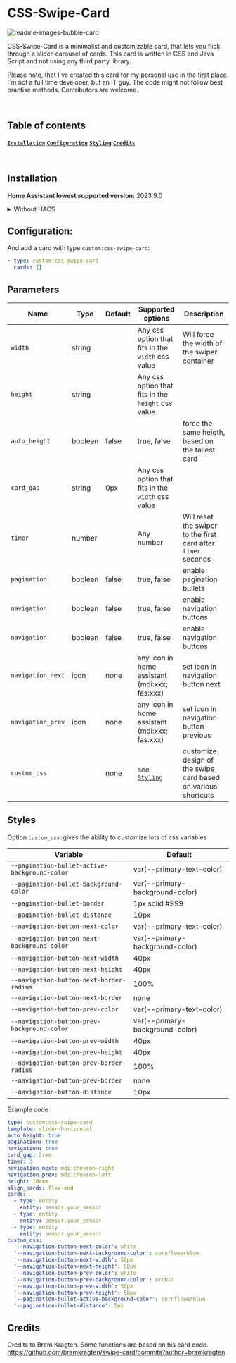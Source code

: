 # CSS-Swipe-Card

![readme-images-bubble-card](https://github.com/Nemuritor01/css-swipe-card/blob/main/.github/css-swipe-card.png)

CSS-Swipe-Card is a minimalist and customizable card, that lets you flick through a slider-carousel of cards.
This card is written in CSS and Java Script and not using any third party library.

Please note, that I´ve created this card for my personal use in the first place.
I´m not a full time developer, but an IT guy.
The code might not follow best practise methods. Contributors are welcome.

<br>

## Table of contents

**[`Installation`](#installation)**  **[`Configuration`](#configuration)**  **[`Styling`](#styling)**  **[`Credits`](#credits)** 

<br>

## Installation

**Home Assistant lowest supported version:** 2023.9.0

<details>

<summary>Without HACS</summary>

<br>

1. Download these files: [css-swipe-card.js](https://github.com/Nemuritor01/css-swipe-card/blob/main/src/css-swipe-card.js)
2. Add these files to your `<config>/www` folder
3. On your dashboard click on the icon at the right top corner then on `Edit dashboard`
4. Click again on that icon and then click on `Manage resources`
5. Click on `Add resource`
6. Copy and paste this: `/local/css-swipe-card.js?v=1`
7. Click on `JavaScript Module` then `Create`
8. Go back and refresh your page
9. After any update of the file you will have to edit `/local/css-swipe-card.js?v=1` and change the version to any higher number

If it's not working, just try to clear your browser cache.`

</details>

## Configuration:

And add a card with type `custom:css-swipe-card`:

```yaml
- type: custom:css-swipe-card
  cards: []
```
## Parameters

| Name | Type | Default | Supported options | Description |
| ---- | ---- | ------- | ----------------- | ----------- |
| `width` | string | | Any css option that fits in the `width` css value | Will force the width of the swiper container |
| `height` | string | | Any css option that fits in the `height` css value |
| `auto_height` | boolean | false | true, false | force the same heigth, based on the tallest card |
| `card_gap` | string | 0px | Any css option that fits in the `width` css value | |
| `timer` | number | | Any number | Will reset the swiper to the first card after `timer` seconds |
| `pagination` | boolean | false | true, false | enable pagination bullets |
| `navigation` | boolean | false | true, false | enable navigation buttons |
| `navigation` | boolean | false | true, false | enable navigation buttons |
| `navigation_next` | icon | none | any icon in home assistant (mdi:xxx; fas:xxx) | set icon in navigation button next |
| `navigation_prev` | icon | none | any icon in home assistant (mdi:xxx; fas:xxx) | set icon in navigation button previous |
| `custom_css` | | none | see [`Styling`](#styling) | customize design of the swipe card based on various shortcuts |

## Styles

Option `custom_css:`gives the ability to customize lots of css variables

| Variable | Default |
| -------- | ------- |
| `--pagination-bullet-active-background-color` | var(--primary-text-color) |
| `--pagination-bullet-background-color` | var(--primary-background-color) |
| `--pagination-bullet-border` | 1px solid #999 |
| `--pagination-bullet-distance` | 10px |
| `--navigation-button-next-color` | var(--primary-text-color) |
| `--navigation-button-next-background-color` | var(--primary-background-color) |
| `--navigation-button-next-width` | 40px |
| `--navigation-button-next-height` | 40px |
| `--navigation-button-next-border-radius` | 100% |
| `--navigation-button-next-border` | none |
| `--navigation-button-prev-color` | var(--primary-text-color) |
| `--navigation-button-prev-background-color` | var(--primary-background-color) |
| `--navigation-button-prev-width` | 40px |
| `--navigation-button-prev-height` | 40px |
| `--navigation-button-prev-border-radius` | 100% |
| `--navigation-button-prev-border` | none |
| `--navigation-button-distance` | 10px |


Example code

```yaml
type: custom:css-swipe-card
template: slider-horizontal
auto_height: true
pagination: true
navigation: true
card_gap: 2rem
timer: 3
navigation_next: mdi:chevron-right
navigation_prev: mdi:chevron-left
height: 10rem
align_cards: flex-end
cards:
  - type: entity
    entity: sensor.your_sensor
  - type: entity
    entity: sensor.your_sensor
  - type: entity
    entity: sensor.your_sensor
custom_css:
  '--navigation-button-next-color': white
  '--navigation-button-next-background-color': cornflowerblue
  '--navigation-button-next-width': 50px
  '--navigation-button-next-height': 50px
  '--navigation-button-prev-color': white
  '--navigation-button-prev-background-color': orchid
  '--navigation-button-prev-width': 50px
  '--navigation-button-prev-height': 50px
  '--pagination-bullet-active-background-color': cornflowerblue
  '--pagination-bullet-distance': 5px
```

## Credits

Credits to Bram Kragten. Some functions are based on his card code.
https://github.com/bramkragten/swipe-card/commits?author=bramkragten